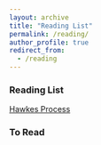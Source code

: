 ```yaml
---
layout: archive
title: "Reading List"
permalink: /reading/
author_profile: true
redirect_from:
  - /reading
---
```


### Reading List

[Hawkes Process](https://hawkeslib.readthedocs.io/en/latest/tutorial.html)

### To Read